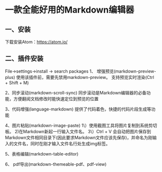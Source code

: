 # 一款全能好用的Markdown编辑器
## 一、安装
下载安装Atom：https://atom.io/

## 二、插件安装
 File->settings->install -> search packages
 1、 增强预览(markdown-preview-plus)
 使用该插件前，需要先禁用markdown-preview。
 支持预览实时渲染(Ctrl + Shift + M)

 2、同步滚动(markdown-scroll-sync)
 同步滚动是Markdown编辑器的必备功能，方便翻阅文档修改时能快速定位到预览的位置

 3、代码增强(language-markdown)
 提供了代码着色，快捷的代码片段生成等功能

 4、图片粘贴(markdown-image-paste)
  1\）使用截图工具将图片复制到系统剪切板。
  2\)在Markdown新起一行输入文件名。
  3\）Ctrl + V 会自动把图片保存到Markdown文件相同目录下(因此要求Markdown文件应该先保存)，并命名为刚输入的文件名，同时在刚才输入文件名行处生成img标签。

  5、表格编辑(markdown-table-editor)

  6、 pdf导出(markdown-themeable-pdf、pdf-view)
